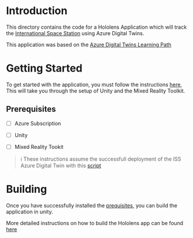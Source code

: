 # Introduction 

This directory contains the code for a Hololens Application which will track the [International Space Station](https://en.wikipedia.org/wiki/International_Space_Station) using Azure Digital Twins.

This application was based on the [Azure Digital Twins Learning Path](https://docs.microsoft.com/en-us/learn/modules/connect-iot-hololens-azure-digital-twins-unity/)

# Getting Started

To get started with the application, you must follow the instructions [here](https://docs.microsoft.com/en-gb/learn/modules/set-up-mixed-reality-azure-digital-twins-unity/4-unity-get-started), This will take you through the setup of Unity and the Mixed Reality Toolkit.

## Prerequisites

- [ ] Azure Subscription
- [ ] Unity
- [ ] Mixed Reality Tookit


> ℹ️ These instructions assume the successfull deployment of the ISS Azure Digital Twin with this [script](../iss-digitaltwins.ps1)

# Building

Once you have successfully installed the [prequisites](#getting-started), you can build the application in unity.

More detailed instructions on how to build the Hololens app can be found [here](https://docs.microsoft.com/en-gb/learn/modules/build-3d-scene-mixed-reality-unity/6-exercise-deploy?ns-enrollment-type=learningpath&ns-enrollment-id=learn.azure.build-mixed-reality-azure-digital-twins-unity)
